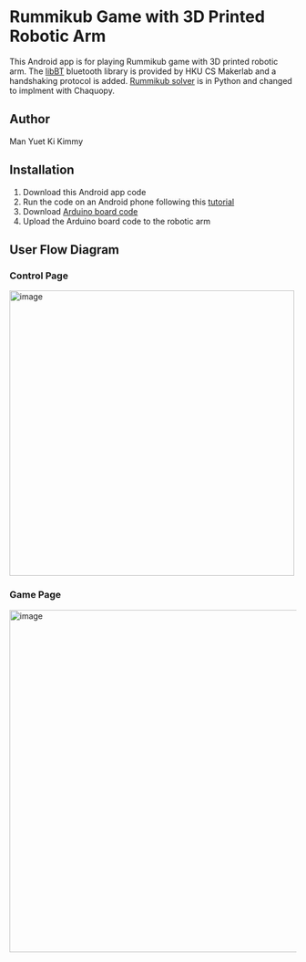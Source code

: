 # Rummikub Game with 3D Printed Robotic Arm

This Android app is for playing Rummikub game with 3D printed robotic arm. 
 The [libBT](https://github.com/hkucs-makerlab/bluetooth-example-app) bluetooth library is provided by HKU CS Makerlab and a handshaking protocol is added.  [Rummikub solver](https://github.com/NADEE-MJ/RummikubSolver/tree/main) is in Python and changed to implment with Chaquopy.

## Author

Man Yuet Ki Kimmy



## Installation

1. Download this Android app code
2. Run the code on an Android phone following this [tutorial](https://developer.android.com/codelabs/basic-android-kotlin-compose-connect-device#0)
3. Download [Arduino board code](https://github.com/kmykman/Robotic-Arm-Arduino)
4. Upload the Arduino board code to the robotic arm

## User Flow Diagram
### Control Page
<img width="500" alt="image" src="https://github.com/kmykman/Rummikub_back/assets/78306170/48f5431b-00f7-4a17-baf7-aac0c1cba62e">

### Game Page
<img width="600" alt="image" src="https://github.com/kmykman/Android-App-for-playing-Rummikub/assets/78306170/c8f74523-8405-4c7e-bac7-81a2114e3f40">
